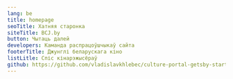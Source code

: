 ```yaml
---
lang: be
title: homepage
seoTitle: Хатняя старонка
siteTitle: BCJ.by
button: Чытаць далей
developers: Каманда распрацоўшчыкаў сайта
footerTitle: Джунглі беларускага кіно
listLitle: Спіс кінарэжысёраў
github: https://github.com/vladislavkhlebec/culture-portal-getsby-starter
---
```

